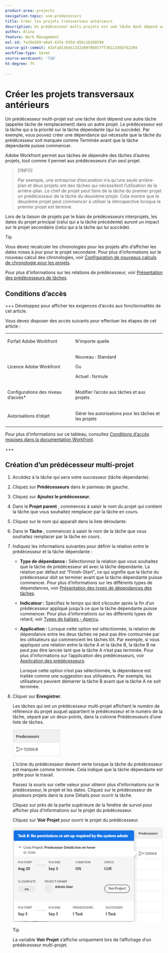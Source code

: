 ```yaml
---
product-area: projects
navigation-topic: use-predecessors
title: Créer les projets transversaux antérieurs
description: Un prédécesseur multi-projets est une tâche dont dépend une autre tâche (appelée tâche de remplacement) dans un autre projet. Le prédécesseur est la tâche qui a la priorité sur la tâche dépendante (qui lui succède). Par exemple, vous pouvez créer une dépendance qui nécessite que la tâche du prédécesseur soit marquée comme Terminée avant que la tâche dépendante puisse commencer.
author: Alina
feature: Work Management
exl-id: 7e29e589-e0a5-437e-935d-d5bc1b268594
source-git-commit: 43afa8136e51332a0970b01fff36113d5bf42294
workflow-type: tm+mt
source-wordcount: '726'
ht-degree: 7%

---
```


# Créer les projets transversaux antérieurs

<!--Audited: 12/2023-->

Un prédécesseur multi-projet est une tâche dont dépend une autre tâche (appelée tâche de remplacement) dans un autre projet. Le prédécesseur est la tâche qui a la priorité sur la tâche dépendante (qui lui succède). Par exemple, vous pouvez créer une dépendance qui nécessite que la tâche du prédécesseur soit marquée comme Terminée avant que la tâche dépendante puisse commencer.

Adobe Workfront permet aux tâches de dépendre des tâches d’autres projets, tout comme il permet aux prédécesseurs d’un seul projet.

>[!INFO]
>
>Par exemple, une entreprise d’excavation n’a qu’une seule arrière-plan et deux projets ont des tâches qui nécessitent l’utilisation de la arrière-plan. Le chef de projet peut faire de la tâche du premier projet un prédécesseur de la tâche du deuxième projet. Cela montre que le deuxième projet peut commencer à utiliser la rétrospective lorsque le premier projet est terminé.

Lors de la liaison de projets par le biais de prédécesseurs interprojets, les dates du projet principal (celui qui a la tâche précédente) auront un impact sur le projet secondaire (celui qui a la tâche qui lui succède).

>[!TIP]
>
>Vous devez recalculer les chronologies pour les projets afin d’afficher les dates mises à jour pour le projet secondaire. Pour plus d’informations sur le nouveau calcul des chronologies, voir [Configuration de nouveaux calculs de chronologie pour les projets](../../../administration-and-setup/set-up-workfront/configure-system-defaults/configure-timeline-recalculations-projects.md).

Pour plus d’informations sur les relations de prédécesseur, voir [Présentation des prédécesseurs de tâches](../../../manage-work/tasks/use-prdcssrs/predecessors-overview.md).

## Conditions d’accès

+++ Développez pour afficher les exigences d’accès aux fonctionnalités de cet article.

Vous devez disposer des accès suivants pour effectuer les étapes de cet article :

<table style="table-layout:auto"> 
 <col> 
 <col> 
 <tbody> 
  <tr> 
   <td role="rowheader">Forfait Adobe Workfront</td> 
   <td> <p>N’importe quelle</p> </td> 
  </tr> 
  <tr> 
   <td role="rowheader">Licence Adobe Workfront</td> 
   <td> <p>Nouveau : Standard </p> 
   Ou
   <p>Actuel : formule </p>
   </td> 
  </tr> 
  <tr> 
   <td role="rowheader">Configurations des niveau d’accès*</td> 
   <td> <p>Modifier l’accès aux tâches et aux projets</p> </td> 
  </tr> 
  <tr> 
   <td role="rowheader">Autorisations d’objet</td> 
   <td> <p>Gérer les autorisations pour les tâches et les projets</p> </td> 
  </tr> 
 </tbody> 
</table>

Pour plus d’informations sur ce tableau, consultez [Conditions d’accès requises dans la documentation Workfront](/help/quicksilver/administration-and-setup/add-users/access-levels-and-object-permissions/access-level-requirements-in-documentation.md).

+++


## Création d’un prédécesseur multi-projet

1. Accédez à la tâche qui sera votre successeur (tâche dépendante).
1. Cliquez sur **Prédécesseurs** dans le panneau de gauche.
1. Cliquez sur **Ajoutez le prédécesseur.**
1. Dans le **Projet parent** , commencez à saisir le nom du projet qui contient la tâche que vous souhaitez remplacer par la tâche en cours.
1. Cliquez sur le nom qui apparaît dans la liste déroulante.
1. Dans le **Tâche** , commencez à saisir le nom de la tâche que vous souhaitez remplacer par la tâche en cours.
1. Indiquez les informations suivantes pour définir la relation entre le prédécesseur et la tâche dépendante :

   * **Type de dépendance :** Sélectionnez la relation que vous souhaitez que la tâche de prédécesseur ait avec la tâche dépendante. La relation par défaut est &quot;Finish-Start&quot;, ce qui signifie que la tâche du prédécesseur doit se terminer avant que la tâche dépendante puisse commencer. Pour plus d’informations sur les différents types de dépendances, voir [Présentation des types de dépendances des tâches](../../../manage-work/tasks/use-prdcssrs/task-dependency-types.md).

   * **Indicateur :** Spécifiez le temps qui doit s’écouler après la fin d’un prédécesseur appliqué jusqu’à ce que la tâche dépendante puisse commencer. Pour plus d’informations sur les différents types de retard, voir [Types de balises - Aperçu](../../../manage-work/tasks/use-prdcssrs/lag-types.md).

   * **Application :** Lorsque cette option est sélectionnée, la relation de dépendance entre les deux tâches ne peut pas être contournée par les utilisateurs qui commencent les tâches tôt. Par exemple, si vous appliquez une relation entre la tâche A et la tâche B, la tâche B ne peut pas être lancée tant que la tâche A n’est pas terminée. Pour plus d’informations sur l’application des prédécesseurs, voir [Application des prédécesseurs](../../../manage-work/tasks/use-prdcssrs/enforced-predecessors.md).

     Lorsque cette option n’est pas sélectionnée, la dépendance est traitée comme une suggestion aux utilisateurs. Par exemple, les utilisateurs peuvent démarrer la tâche B avant que la tâche A ne soit terminée.

1. Cliquer sur **Enregistrer**.

   Les tâches qui ont un prédécesseur multi-projet affichent le numéro de référence du projet auquel appartient le prédécesseur et le numéro de la tâche, séparé par un deux-points, dans la colonne Prédécesseurs d’une liste de tâches.

   ![prédécesseur multi-projet](assets/cross-project-predecessor-in-list-view.png)

   L’icône du prédécesseur devient verte lorsque la tâche du prédécesseur est marquée comme terminée. Cela indique que la tâche dépendante est prête pour le travail.

   Passez la souris sur cette valeur pour obtenir plus d’informations sur le prédécesseur, le projet et les dates. Cliquez sur le prédécesseur de plusieurs projets dans la zone Détails pour ouvrir la tâche.

   Cliquez sur près de la partie supérieure de la fenêtre de survol pour afficher plus d’informations sur le projet du prédécesseur.

   Cliquez sur **Voir Projet** pour ouvrir le projet du prédécesseur.

   ![Détails des prédécesseurs sur plusieurs projets](assets/cross-project-predecessor-details.png)

   >[!TIP]
   >
   >   La variable **Voir Projet** s’affiche uniquement lors de l’affichage d’un prédécesseur multi-projet.

